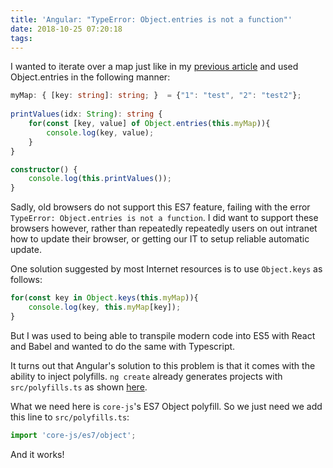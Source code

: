 ```yaml
---
title: 'Angular: "TypeError: Object.entries is not a function"'
date: 2018-10-25 07:20:18
tags:
---
```


I wanted to iterate over a map just like in my [previous article](/550-typescript-string-index) and used Object.entries in the following manner:

```typescript
myMap: { [key: string]: string; }  = {"1": "test", "2": "test2"};
  
printValues(idx: String): string {
    for(const [key, value] of Object.entries(this.myMap)){
        console.log(key, value);
    }
}

constructor() {
    console.log(this.printValues());
}
```

Sadly, old browsers do not support this ES7 feature, failing with the error `TypeError: Object.entries is not a function`. I did want to support these browsers however, rather than repeatedly repeatedly users on out intranet how to update their browser, or getting our IT to setup reliable automatic update.

One solution suggested by most Internet resources is to use `Object.keys` as follows:

```typescript
for(const key in Object.keys(this.myMap)){
    console.log(key, this.myMap[key]);
}
```

But I was used to being able to transpile modern code into ES5 with React and Babel and wanted to do the same with Typescript.

It turns out that Angular's solution to this problem is that it comes with the ability to inject polyfills. `ng create` already generates projects with `src/polyfills.ts` as shown [here](https://github.com/gdi2290/angular-starter/blob/master/src/polyfills.browser.ts).

What we need here is `core-js`'s ES7 Object polyfill. So we just need we add this line to `src/polyfills.ts`:

```typescript
import 'core-js/es7/object';
```

And it works!